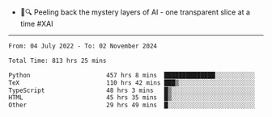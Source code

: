 - 🧅🔍 Peeling back the mystery layers of AI - one transparent slice at a time #XAI

---

<!--START_SECTION:waka-->

```txt
From: 04 July 2022 - To: 02 November 2024

Total Time: 813 hrs 25 mins

Python                     457 hrs 8 mins  ██████████████░░░░░░░░░░░   56.20 %
TeX                        110 hrs 42 mins ███▒░░░░░░░░░░░░░░░░░░░░░   13.61 %
TypeScript                 48 hrs 3 mins   █▒░░░░░░░░░░░░░░░░░░░░░░░   05.91 %
HTML                       45 hrs 35 mins  █▒░░░░░░░░░░░░░░░░░░░░░░░   05.60 %
Other                      29 hrs 49 mins  █░░░░░░░░░░░░░░░░░░░░░░░░   03.67 %
```

<!--END_SECTION:waka-->
